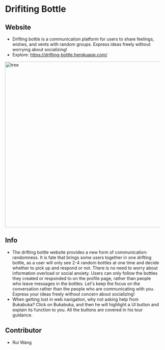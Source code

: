 # Drifiting Bottle
## Website
* Drifting bottle is a communication platform for users to share feelings, wishes, and vents with random groups. Express ideas freely without worrying about socializing!
* Explore: https://drifting-bottle.herokuapp.com/

<img width="539" alt="tree" src="https://user-images.githubusercontent.com/64480766/150690216-75b97382-578c-4591-ada4-4ac30547634a.png">

## Info
* The drifting bottle website provides a new form of communication: randomness. It is fate that brings some users together in one drifting bottle, as a user will only see 2-4 random bottles at one time and decide whether to pick up and respond or not. There is no need to worry about information overload or social anxiety. Users can only follow the bottles they created or responded to on the profile page, rather than people who leave messages in the bottles. Let's keep the focus on the conversation rather than the people who are communicating with you. Express your ideas freely without concern about socializing!
* When getting lost in web navigation, why not asking help from Bukabuka? Click on Bukabuka, and then he will highlight a UI button and explain its function to you. All the buttons are covered in his tour guidance. 

## Contributor
* Rui Wang
